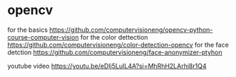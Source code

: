 # opencv
for the basics https://github.com/computervisioneng/opencv-python-course-computer-vision
for the color dettection https://github.com/computervisioneng/color-detection-opencv
for the face detction https://github.com/computervisioneng/face-anonymizer-ptyhon


youtube video https://youtu.be/eDIj5LuIL4A?si=MhRhH2LArhi8r1Q4

